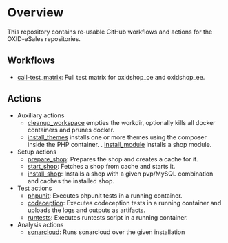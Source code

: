 # Overview
This repository contains re-usable GitHub workflows and actions for the OXID-eSales repositories.

## Workflows
- [call-test_matrix](docs/workflows/call-test_matrix.md): Full test matrix for oxidshop_ce and oxidshop_ee.

## Actions
- Auxiliary actions
    - [cleanup_workspace](docs/actions/cleanup_workspace.md) empties the workdir, optionally kills all docker containers and prunes docker.
    - [install_themes](docs/actions/install_themes.md) installs one or more themes using the composer inside the PHP container.
    . [install_module](docs/actions/install_mdodule.md) installs a shop module.
- Setup actions
    - [prepare_shop](docs/actions/prepare_shop.md): Prepares the shop and creates a cache for it.
    - [start_shop](docs/actions/start_shop.md): Fetches a shop from cache and starts it.
    - [install_shop](docs/actions/install_shop.md): Installs a shop with a given pvp/MySQL combination and caches the installed shop.
- Test actions
    - [phpunit](docs/actions/phpunit.md): Executes phpunit tests in a running container.
    - [codeception](docs/actions/codeception.md): Executes codeception tests in a running container and uploads the logs and outputs as artifacts.
    - [runtests](docs/actions/phpunit.md): Executes runtests script in a running container.
- Analysis actions
    - [sonarcloud](docs/actions/sonarcloud.md): Runs sonarcloud over the given installation
